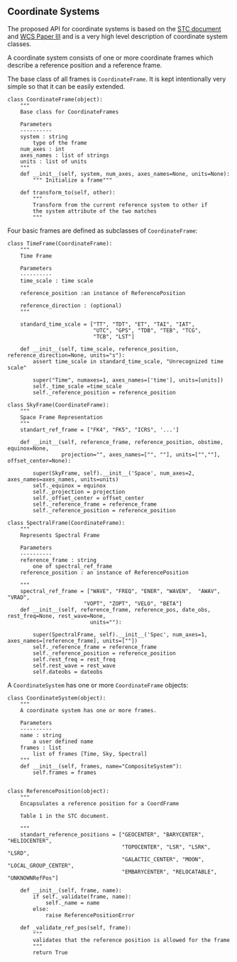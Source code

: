 Coordinate Systems
------------------

The proposed API for coordinate systems is based on the
[STC document](http://www.ivoa.net/documents/PR/STC/STC-20050315.html)
and [WCS Paper III](http://fits.gsfc.nasa.gov/fits_wcs.html)
and is a very high level description of coordinate system classes.

A coordinate system consists of one or more coordinate frames which
describe a reference position and a reference frame.

The base class of all frames is `CoordinateFrame`. It is kept intentionally
very simple so that it can be easily extended.

    class CoordinateFrame(object):
        """
        Base class for CoordinateFrames

        Parameters
        ----------
        system : string
            type of the frame
        num_axes : int
        axes_names : list of strings
        units : list of units
        """
        def __init__(self, system, num_axes, axes_names=None, units=None):
            """ Initialize a frame"""

        def transform_to(self, other):
            """
            Transform from the current reference system to other if
            the system attribute of the two matches
            """

Four basic frames are defined as subclasses of `CoordinateFrame`:

    class TimeFrame(CoordinateFrame):
        """
        Time Frame

        Parameters
        ----------
        time_scale : time scale

        reference_position :an instance of ReferencePosition

        reference_direction : (optional)
        """

        standard_time_scale = ["TT", "TDT", "ET", "TAI", "IAT",
                               "UTC", "GPS", "TDB", "TEB", "TCG",
                               "TCB", "LST"]

        def __init__(self, time_scale, reference_position, reference_direction=None, units="s"):
            assert time_scale in standard_time_scale, "Unrecognized time scale"

            super("Time", numaxes=1, axes_names=['time'], units=[units])
            self._time_scale =time_scale
            self._reference_position = reference_position

    class SkyFrame(CoordinateFrame):
        """
        Space Frame Representation
        """
        standart_ref_frame = ["FK4", "FK5", "ICRS", '...']

        def __init__(self, reference_frame, reference_position, obstime, equinox=None,
                     projection="", axes_names=["", ""], units=["",""], offset_center=None):

            super(SkyFrame, self).__init__('Space', num_axes=2, axes_names=axes_names, units=units)
            self._equinox = equinox
            self._projection = projection
            self._offset_center = offset_center
            self._reference_frame = reference_frame
            self._reference_position = reference_position

    class SpectralFrame(CoordinateFrame):
        """
        Represents Spectral Frame

        Parameters
        ----------
        reference_frame : string
            one of spectral_ref_frame
        reference_position : an instance of ReferencePosition

        """
        spectral_ref_frame = ["WAVE", "FREQ", "ENER", "WAVEN",  "AWAV", "VRAD",
                            "VOPT", "ZOPT", "VELO", "BETA"]
        def __init__(self, reference_frame, reference_pos, date_obs, rest_freq=None, rest_wave=None,
                              units=""):

            super(SpectralFrame, self).__init__('Spec', num_axes=1, axes_names=[reference_frame], units=[""])
            self._reference_frame = reference_frame
            self._reference_position = reference_position
            self.rest_freq = rest_freq
            self.rest_wave = rest_wave
            self.dateobs = dateobs

A `CoordinateSystem` has one or more `CoordinateFrame` objects:

    class CoordinateSystem(object):
        """
        A coordinate system has one or more frames.

        Parameters
        ----------
        name : string
            a user defined name
        frames : list
            list of frames [Time, Sky, Spectral]
        """
        def __init__(self, frames, name="CompositeSystem"):
            self.frames = frames


    class ReferencePosition(object):
        """
        Encapsulates a reference position for a CoordFrame

        Table 1 in the STC document.

        """
        standart_reference_positions = ["GEOCENTER", "BARYCENTER", "HELIOCENTER",
                                        "TOPOCENTER", "LSR", "LSRK", "LSRD",
                                        "GALACTIC_CENTER", "MOON", "LOCAL_GROUP_CENTER",
                                        "EMBARYCENTER", "RELOCATABLE", "UNKNOWNRefPos"]

        def __init__(self, frame, name):
            if self._validate(frame, name):
                self._name = name
            else:
                raise ReferencePositionError

        def _validate_ref_pos(self, frame):
            """
            validates that the reference position is allowed for the frame
            """
            return True
